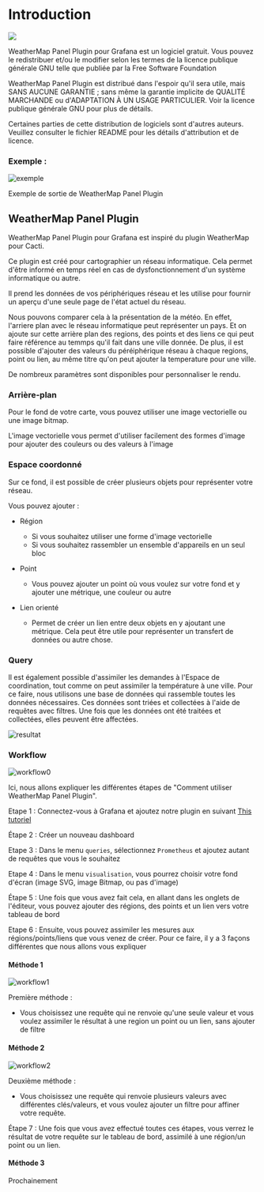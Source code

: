 # Introduction

[![](../../resource/Go-back.png)](../../README-fr.md)


WeatherMap Panel Plugin pour Grafana est un logiciel gratuit. Vous pouvez le redistribuer et/ou le modifier selon les termes de la licence publique générale GNU telle que publiée par la Free Software Foundation

WeatherMap Panel Plugin est distribué dans l'espoir qu'il sera utile, mais SANS AUCUNE GARANTIE ; sans même la garantie implicite de QUALITÉ MARCHANDE ou d'ADAPTATION À UN USAGE PARTICULIER. Voir la licence publique générale GNU pour plus de détails.

Certaines parties de cette distribution de logiciels sont d'autres auteurs. Veuillez consulter le fichier README pour les détails d'attribution et de licence.

### Exemple :

![exemple](../../screenshots/init/exemple.png)

Exemple de sortie de WeatherMap Panel Plugin

## WeatherMap Panel Plugin

WeatherMap Panel Plugin pour Grafana est inspiré du plugin WeatherMap pour Cacti.

Ce plugin est créé pour cartographier un réseau informatique. Cela permet d'être informé en temps réel en cas de dysfonctionnement d'un système informatique ou autre.

Il prend les données de vos périphériques réseau et les utilise pour fournir un aperçu d'une seule page de l'état actuel du réseau.

Nous pouvons comparer cela à la présentation de la météo. 
En effet, l'arriere plan avec le réseau informatique peut représenter un pays. Et on ajoute sur cette arrière plan des regions, des points et des liens ce qui peut faire référence au temmps qu'il fait dans une ville donnée. 
De plus, il est possible d'ajouter des valeurs du péréiphérique réseau à chaque regions, point ou lien, au même titre qu'on peut ajouter la temperature pour une ville.

De nombreux paramètres sont disponibles pour personnaliser le rendu.

### Arrière-plan

Pour le fond de votre carte, vous pouvez utiliser une image vectorielle ou une image bitmap. 

L'image vectorielle vous permet d'utiliser facilement des formes d'image pour ajouter des couleurs ou des valeurs à l'image

### Espace coordonné

Sur ce fond, il est possible de créer plusieurs objets pour représenter votre réseau. 


Vous pouvez ajouter :

- Région
    - Si vous souhaitez utiliser une forme d'image vectorielle
    - Si vous souhaitez rassembler un ensemble d'appareils en un seul bloc

- Point
    - Vous pouvez ajouter un point où vous voulez sur votre fond et y ajouter une métrique, une couleur ou autre

- Lien orienté
    - Permet de créer un lien entre deux objets en y ajoutant une métrique. Cela peut être utile pour représenter un transfert de données ou autre chose.


### Query

Il est également possible d'assimiler les demandes à l'Espace de coordination, tout comme on peut assimiler la température à une ville. 
Pour ce faire, nous utilisons une base de données qui rassemble toutes les données nécessaires. Ces données sont triées et collectées à l'aide de requêtes avec filtres. 
Une fois que les données ont été traitées et collectées, elles peuvent être affectées.

![resultat](../../screenshots/init/resultat.png)


### Workflow

![workflow0](../../screenshots/init/workflow0.png)

Ici, nous allons expliquer les différentes étapes de "Comment utiliser WeatherMap Panel Plugin".

Etape 1 : Connectez-vous à Grafana et ajoutez notre plugin en suivant [This tutoriel](config-data-source.md)

Étape 2 : Créer un nouveau dashboard

Etape 3 : Dans le menu `queries`, sélectionnez `Prometheus` et ajoutez autant de requêtes que vous le souhaitez

Etape 4 : Dans le menu `visualisation`, vous pourrez choisir votre fond d'écran (image SVG, image Bitmap, ou pas d'image)

Étape 5 : Une fois que vous avez fait cela, en allant dans les onglets de l'éditeur, vous pouvez ajouter des régions, des points et un lien vers votre tableau de bord

Etape 6 : Ensuite, vous pouvez assimiler les mesures aux régions/points/liens que vous venez de créer. Pour ce faire, il y a 3 façons différentes que nous allons vous expliquer


#### Méthode 1

![workflow1](../../screenshots/init/workflow1.png)

Première méthode :
- Vous choisissez une requête qui ne renvoie qu'une seule valeur et vous voulez assimiler le résultat à une region un point ou un lien, sans ajouter de filtre

#### Méthode 2

![workflow2](../../screenshots/init/workflow2.png)

Deuxième méthode :
- Vous choisissez une requête qui renvoie plusieurs valeurs avec différentes clés/valeurs, et vous voulez ajouter un filtre pour affiner votre requête.

Étape 7 : Une fois que vous avez effectué toutes ces étapes, vous verrez le résultat de votre requête sur le tableau de bord, assimilé à une région/un point ou un lien.


#### Méthode 3

Prochainement
